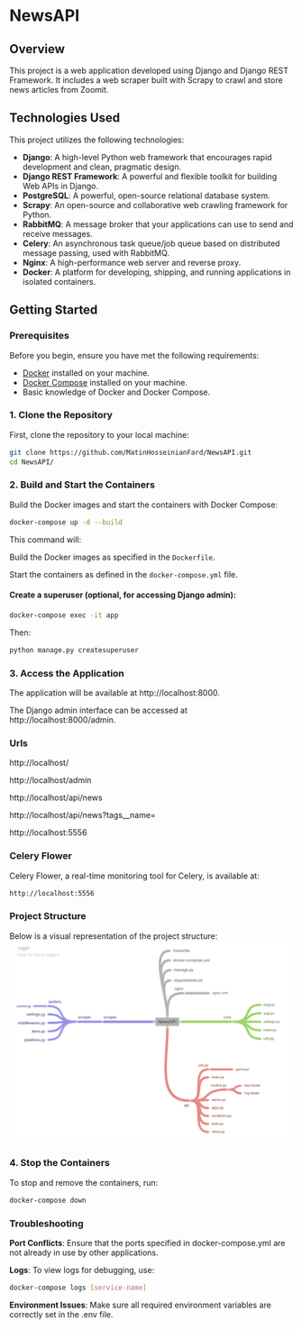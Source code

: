 # NewsAPI

## Overview

This project is a web application developed using Django and Django REST Framework. It includes a web scraper built with Scrapy to crawl and store news articles from Zoomit.

## Technologies Used

This project utilizes the following technologies:

- **Django**: A high-level Python web framework that encourages rapid development and clean, pragmatic design.
- **Django REST Framework**: A powerful and flexible toolkit for building Web APIs in Django.
- **PostgreSQL**: A powerful, open-source relational database system.
- **Scrapy**: An open-source and collaborative web crawling framework for Python.
- **RabbitMQ**: A message broker that your applications can use to send and receive messages.
- **Celery**: An asynchronous task queue/job queue based on distributed message passing, used with RabbitMQ.
- **Nginx**: A high-performance web server and reverse proxy.
- **Docker**: A platform for developing, shipping, and running applications in isolated containers.

## Getting Started

### Prerequisites

Before you begin, ensure you have met the following requirements:

- [Docker](https://www.docker.com/get-started) installed on your machine.
- [Docker Compose](https://docs.docker.com/compose/install/) installed on your machine.
- Basic knowledge of Docker and Docker Compose.

### 1. Clone the Repository

First, clone the repository to your local machine:

```bash
git clone https://github.com/MatinHosseinianFard/NewsAPI.git
cd NewsAPI/
```

### 2. Build and Start the Containers

Build the Docker images and start the containers with Docker Compose:

```bash
docker-compose up -d --build
```

This command will:

Build the Docker images as specified in the `Dockerfile`.

Start the containers as defined in the `docker-compose.yml` file.

#### Create a superuser (optional, for accessing Django admin):

```bash
docker-compose exec -it app
```

Then:

```bash
python manage.py createsuperuser
```

### 3. Access the Application

The application will be available at http://localhost:8000.

The Django admin interface can be accessed at http://localhost:8000/admin.

### Urls

http://localhost/

http://localhost/admin

http://localhost/api/news

http://localhost/api/news?tags\_\_name=

http://localhost:5556

### Celery Flower

Celery Flower, a real-time monitoring tool for Celery, is available at:

```bash
http://localhost:5556
```

### Project Structure

Below is a visual representation of the project structure:
[![Structure](https://github.com/MatinHosseinianFard/NewsAPI/blob/main/structure.png)](https://coggle.it/)

### 4. Stop the Containers

To stop and remove the containers, run:

```bash
docker-compose down
```

### Troubleshooting

**Port Conflicts**: Ensure that the ports specified in docker-compose.yml are not already in use by other applications.

**Logs**: To view logs for debugging, use:

```bash
docker-compose logs [service-name]
```

**Environment Issues**: Make sure all required environment variables are correctly set in the .env file.
